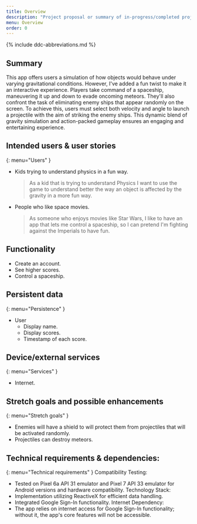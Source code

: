 ```yaml
---
title: Overview
description: "Project proposal or summary of in-progress/completed project."
menu: Overview
order: 0
---
```


{% include ddc-abbreviations.md %}

## Summary
This app offers users a simulation of how objects would behave under varying gravitational conditions. 
However, I've added a fun twist to make it an interactive experience. Players take command of a spaceship, 
maneuvering it up and down to evade oncoming meteors. They'll also confront the task of eliminating enemy ships 
that appear randomly on the screen. To achieve this, users must select both velocity and angle to launch a projectile 
with the aim of striking the enemy ships. This dynamic blend of gravity simulation and action-packed gameplay 
ensures an engaging and entertaining experience.


[//]: # (This app lets users experience a simulation of how objects would behave if it was falling in different gravities, but I'm trying to do it )

[//]: # (in a more fun way, so the user will be able to play with that idea. The user will be able to control a spaceship moving it )

[//]: # (up and down trying to avoid the meteors that will be flying in the opposite direction, also the user will have to destroy)

[//]: # (enemy's ship that will be display in random position in the screen, to destroy the enemy's ship the user will have to select)

[//]: # (the velocity and an angle to shoot a projectile with the intention of hit the enemy's ships.)


## Intended users & user stories
{: menu="Users" }

* Kids trying to understand physics in a fun way. 

  > As a kid that is trying to understand Physics I want to use the game to understand better the way an object is affected by the gravity in a more fun way.

* People who like space movies.

  > As someone who enjoys movies like Star Wars, I like to have an app that lets me control a spaceship, so I can pretend I'm fighting against the Imperials to have fun.

## Functionality

[//]: # (List &#40;using a bullet list---or ordered list, if order is relevant&#41; the key functional aspects that will be provided by the app---i.e. tell us what the user will be able to do using the app. This should not simply be a re-statement of the [summary]&#40;#summary&#41;, but should instead provide a more specific articulation of the functionality and user experience.)
* Create an account.
* See higher scores.
* Control a spaceship.

## Persistent data
{: menu="Persistence" }

[//]: # (Using a bullet list, list what content will be stored on the Android device. This should include any information that users of your app would expect to be maintained &#40;i.e. without connection to a server&#41; across multiple sessions of use.)

[//]: # ()
[//]: # (For example, this starter app already includes the necessary data model elements and data-access code to store & retrieve the following )

* User
    * Display name.
    * Display scores.
    * Timestamp of each score.
    
## Device/external services
{: menu="Services" }

[//]: # (If the client component will need to access special services of the device &#40;e.g. sensors, contacts, messaging&#41;, list them here using a bullet list. Also, if the client component will need to access already-existing external services &#40;e.g. real-time weather data, Open Movie Database, Open Trivia Database&#41;, those should also be listed here; any such references to external services should include links to the main page or API description page for the service.)
* Internet.

## Stretch goals and possible enhancements 
{: menu="Stretch goals" }
* Enemies will have a shield to will protect them from projectiles that will be activated randomly.
* Projectiles can destroy meteors.

[//]: # (If you can identify functional elements of the software that you think might not be achievable in the scope of the project, but which would nonetheless add significant value if you were able to include them, list them here. For now, we recommend listing them in order of complexity/amount of work, from the least to the most.)

## Technical requirements & dependencies:
{: menu="Technical requirements" }
Compatibility Testing:
* Tested on Pixel 6a API 31 emulator and Pixel 7 API 33 emulator for Android versions and hardware compatibility.
Technology Stack:
* Implementation utilizing ReactiveX for efficient data handling.
* Integrated Google Sign-In functionality.
Internet Dependency:
* The app relies on internet access for Google Sign-In functionality; without it, the app's core features will not be accessible.
